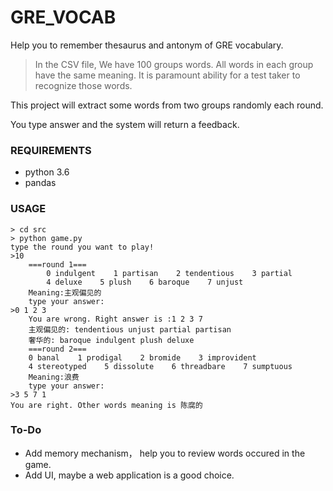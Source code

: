 # GRE_VOCAB
Help you to remember  thesaurus and antonym of GRE vocabulary.

> In the CSV file, We have 100 groups words. All words in each group have the same meaning. It is paramount ability for a test taker to recognize those words.

This project will extract some words from two groups randomly each round.

You type  answer and the system will return a feedback.



### REQUIREMENTS

- python 3.6
- pandas 



### USAGE

```pyth
> cd src 
> python game.py
type the round you want to play!
>10
    ===round 1===
        0 indulgent    1 partisan    2 tendentious    3 partial
        4 deluxe    5 plush    6 baroque    7 unjust
    Meaning:主观偏见的
    type your answer:
>0 1 2 3
    You are wrong. Right answer is :1 2 3 7
    主观偏见的: tendentious unjust partial partisan
    奢华的: baroque indulgent plush deluxe
	===round 2===
    0 banal    1 prodigal    2 bromide    3 improvident
    4 stereotyped    5 dissolute    6 threadbare    7 sumptuous
	Meaning:浪费
	type your answer:
>3 5 7 1
You are right. Other words meaning is 陈腐的
```



### To-Do

- Add memory mechanism， help you to review words occured in the game.
- Add UI, maybe a web application is a good choice.